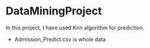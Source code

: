 # DataMiningProject
In this project, I have used Knn algorithm for prediction. 
- Admission_Predict.csv is whole data
